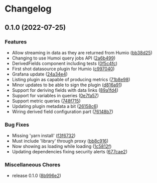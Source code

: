 # Changelog

## 0.1.0 (2022-07-25)


### Features

* Allow streaming in data as they are returned from Humio ([bb38d25](https://github.com/neticdk/grafana-humio-datasource/commit/bb38d2599164e9c87acaa73dd889aba587052904))
* Changing to use Humoi query jobs API ([2a6b499](https://github.com/neticdk/grafana-humio-datasource/commit/2a6b499a3c34aaa19c8f43c43b488dde43608a68))
* DerivedFields component including tests ([0f5c4fc](https://github.com/neticdk/grafana-humio-datasource/commit/0f5c4fc9677596e480c356deaec4a99cd0df020c))
* First shot datasource plugin for Humio ([c997040](https://github.com/neticdk/grafana-humio-datasource/commit/c997040dd776be697790672060f783430f7057a0))
* Grafana update ([24a34e4](https://github.com/neticdk/grafana-humio-datasource/commit/24a34e43a090fa23901911082a6220d24e89728a))
* Listing plugin as capable of producing metrics ([71b8e98](https://github.com/neticdk/grafana-humio-datasource/commit/71b8e9863b8b10d91454e8874ca449530f48d8fc))
* Minor updates to be able to sign the plugin ([d816a91](https://github.com/neticdk/grafana-humio-datasource/commit/d816a913c229d19ef1afc98267efdd858a1d8ccd))
* Support for deriving fields with data links ([89a1fd4](https://github.com/neticdk/grafana-humio-datasource/commit/89a1fd4fcf021b17174666aae6cbe76849598039))
* Support for variables in queries ([0e7fa57](https://github.com/neticdk/grafana-humio-datasource/commit/0e7fa571199bc64409ea5ed559a8937f132369c0))
* Support metric queries ([748f715](https://github.com/neticdk/grafana-humio-datasource/commit/748f715105e55ba5270aa76ddf4ee7662cdf207d))
* Updating plugin metadata a bit ([26158c6](https://github.com/neticdk/grafana-humio-datasource/commit/26158c67245ceabce461ab47197fc33ab87806b5))
* Wiring derived field configuration part ([76148b7](https://github.com/neticdk/grafana-humio-datasource/commit/76148b76892f8a7d2948d0ae4523221dc6319b5e))


### Bug Fixes

* Missing 'yarn install' ([f3f6732](https://github.com/neticdk/grafana-humio-datasource/commit/f3f673237f38338a0832104b9311f52862304895))
* Must include 'library' through proxy ([bb8c916](https://github.com/neticdk/grafana-humio-datasource/commit/bb8c916b6e9724094c847aebb423c4ef2c023d4b))
* Now showing as loading while loading ([1c5812f](https://github.com/neticdk/grafana-humio-datasource/commit/1c5812f5d10dd537473d25b122f34c6d69ba8257))
* Updating dependencies fixing security alerts ([677cae2](https://github.com/neticdk/grafana-humio-datasource/commit/677cae215fa1440b7a78856da5c6f9f392e6a76c))


### Miscellaneous Chores

* release 0.1.0 ([8b996e2](https://github.com/neticdk/grafana-humio-datasource/commit/8b996e275ea21ebea28cd2783cfadb9c720be1ac))

